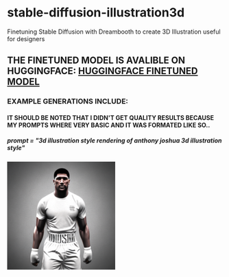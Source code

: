 # stable-diffusion-illustration3d
Finetuning Stable Diffusion with Dreambooth to create 3D Illustration useful for designers

## THE FINETUNED MODEL IS AVALIBLE ON HUGGINGFACE: <a href="https://huggingface.co/aidystark/3Dillustration-stable-diffusion" target="_top">HUGGINGFACE FINETUNED MODEL</a>


### EXAMPLE GENERATIONS INCLUDE:
#### IT SHOULD BE NOTED THAT I DIDN'T GET QUALITY RESULTS BECAUSE MY PROMPTS WHERE VERY BASIC AND IT WAS FORMATED LIKE SO..
##### prompt = "3d illustration style rendering of anthony joshua 3d illustration style"

<p align="left">
   <img alt="Output 1" src="data/ycyxg.png" width="50%"/>
</p>

